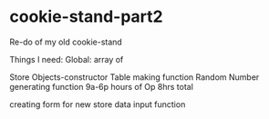 # cookie-stand-part2
Re-do of my old cookie-stand

Things I need:
Global:
array of

Store Objects-constructor
Table making function
Random Number generating function
9a-6p hours of Op 8hrs total

creating form for new store data input function

